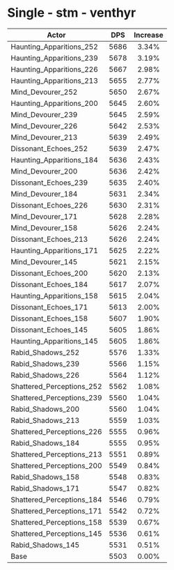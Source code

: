 # Single - stm - venthyr
| Actor | DPS | Increase |
|---|:---:|:---:|
|Haunting_Apparitions_252|5686|3.34%|
|Haunting_Apparitions_239|5678|3.19%|
|Haunting_Apparitions_226|5667|2.98%|
|Haunting_Apparitions_213|5655|2.77%|
|Mind_Devourer_252|5650|2.67%|
|Haunting_Apparitions_200|5645|2.60%|
|Mind_Devourer_239|5645|2.59%|
|Mind_Devourer_226|5642|2.53%|
|Mind_Devourer_213|5639|2.49%|
|Dissonant_Echoes_252|5639|2.47%|
|Haunting_Apparitions_184|5636|2.43%|
|Mind_Devourer_200|5636|2.42%|
|Dissonant_Echoes_239|5635|2.40%|
|Mind_Devourer_184|5631|2.34%|
|Dissonant_Echoes_226|5630|2.31%|
|Mind_Devourer_171|5628|2.28%|
|Mind_Devourer_158|5626|2.24%|
|Dissonant_Echoes_213|5626|2.24%|
|Haunting_Apparitions_171|5625|2.22%|
|Mind_Devourer_145|5621|2.15%|
|Dissonant_Echoes_200|5620|2.13%|
|Dissonant_Echoes_184|5617|2.07%|
|Haunting_Apparitions_158|5615|2.04%|
|Dissonant_Echoes_171|5613|2.00%|
|Dissonant_Echoes_158|5607|1.90%|
|Dissonant_Echoes_145|5605|1.86%|
|Haunting_Apparitions_145|5605|1.86%|
|Rabid_Shadows_252|5576|1.33%|
|Rabid_Shadows_239|5566|1.15%|
|Rabid_Shadows_226|5564|1.12%|
|Shattered_Perceptions_252|5562|1.08%|
|Shattered_Perceptions_239|5560|1.04%|
|Rabid_Shadows_200|5560|1.04%|
|Rabid_Shadows_213|5559|1.03%|
|Shattered_Perceptions_226|5555|0.96%|
|Rabid_Shadows_184|5555|0.95%|
|Shattered_Perceptions_213|5551|0.89%|
|Shattered_Perceptions_200|5549|0.84%|
|Rabid_Shadows_158|5548|0.83%|
|Rabid_Shadows_171|5547|0.82%|
|Shattered_Perceptions_184|5546|0.79%|
|Shattered_Perceptions_171|5542|0.72%|
|Shattered_Perceptions_158|5539|0.67%|
|Shattered_Perceptions_145|5536|0.61%|
|Rabid_Shadows_145|5531|0.51%|
|Base|5503|0.00%|
